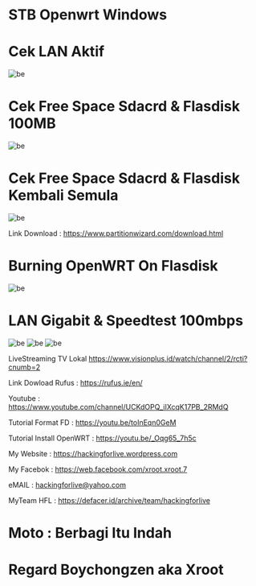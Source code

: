 # STB Openwrt Windows

# Cek LAN Aktif
![be](https://raw.githubusercontent.com/boychongzen18/STB-Openwrt_Windows/main/lan.jpg)

# Cek Free Space Sdacrd & Flasdisk 100MB
![be](https://raw.githubusercontent.com/boychongzen18/STB-Openwrt_Windows/main/fd.jpg)

# Cek Free Space Sdacrd & Flasdisk Kembali Semula 
![be](https://raw.githubusercontent.com/boychongzen18/STB-Openwrt_Windows/main/fd1.jpg)

Link Download : https://www.partitionwizard.com/download.html

# Burning OpenWRT On Flasdisk
![be](https://raw.githubusercontent.com/boychongzen18/STB-Openwrt_Windows/main/burning.jpg)

# LAN Gigabit & Speedtest 100mbps
![be](https://raw.githubusercontent.com/boychongzen18/STB-Openwrt_Windows/main/hp.jpg)
![be](https://raw.githubusercontent.com/boychongzen18/STB-Openwrt_Windows/main/gigabit.jpg)
![be](https://raw.githubusercontent.com/boychongzen18/STB-Openwrt_Windows/main/sped.png)

LiveStreaming TV Lokal
https://www.visionplus.id/watch/channel/2/rcti?cnumb=2


Link Dowload Rufus : https://rufus.ie/en/

Youtube      : https://www.youtube.com/channel/UCKdOPQ_iIXcqK17PB_2RMdQ

Tutorial Format FD : https://youtu.be/toInEqn0GeM

Tutorial Install OpenWRT : https://youtu.be/_Oqg65_7h5c

My Website    : https://hackingforlive.wordpress.com

My Facebok    : https://web.facebook.com/xroot.xroot.7

eMAIL         : hackingforlive@yahoo.com      

MyTeam HFL    : https://defacer.id/archive/team/hackingforlive

# Moto : Berbagi Itu Indah

# Regard Boychongzen aka Xroot
